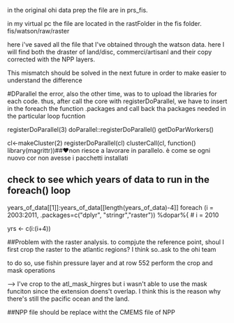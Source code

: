 in the original ohi data prep the file are in prs_fis. 

in my virtual pc the file are located in the rastFolder in the fis folder. fis/watson/raw/raster

here i've saved all the file that I've obtained through the watson data. here I will find both the draster of land/disc, commerci/artisanl and their copy corrected with the NPP layers. 

This mismatch should be solved in the next future in order to make easier to understand the difference


#DParallel
the error, also the other time, was to to upload the libraries for each code.
thus, after call the core with registerDoParallel, we have to insert in the foreach the function .packages and call back tha packages needed in the particular loop fucntion

registerDoParallel(3)
doParallel::registerDoParallel()
getDoParWorkers()

cl<-makeCluster(2)
registerDoParallel(cl)
clusterCall(cl, function() library(magrittr))##♥non riesce a lavorare in parallelo. è come se ogni nuovo cor non avesse i pacchetti installati
## check to see which years of data to run in the foreach() loop
 years_of_data[[1]]:years_of_data[[length(years_of_data)-4]]
foreach (i = 2003:2011, .packages=c("dplyr", "stringr","raster"))  %dopar%{ # i = 2010
  
  yrs <- c(i:(i+4))
  
  
  
##Problem with the raster analysis. 
to compjute the reference point, shoul I first crop the raster to the atlantic regions?
I think so..ask to the ohi team 

to do so, use fishin pressure layer and at row 552 perform the crop and mask operations


--> I've crop to the atl_mask_hirgres but i wasn't able to use the mask funciton since the extension doens't overlap. I think this is the reason why there's still the pacific ocean and the land.

##NPP file 
should be replace witht the CMEMS file of NPP
